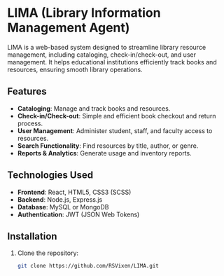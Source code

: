 # LIMA (Library Information Management Agent)

LIMA is a web-based system designed to streamline library resource management, including cataloging, check-in/check-out, and user management. It helps educational institutions efficiently track books and resources, ensuring smooth library operations.

## Features
- **Cataloging**: Manage and track books and resources.
- **Check-in/Check-out**: Simple and efficient book checkout and return process.
- **User Management**: Administer student, staff, and faculty access to resources.
- **Search Functionality**: Find resources by title, author, or genre.
- **Reports & Analytics**: Generate usage and inventory reports.

## Technologies Used
- **Frontend**: React, HTML5, CSS3 (SCSS)
- **Backend**: Node.js, Express.js
- **Database**: MySQL or MongoDB
- **Authentication**: JWT (JSON Web Tokens)

## Installation

1. Clone the repository:
   ```bash
   git clone https://github.com/RSVixen/LIMA.git
